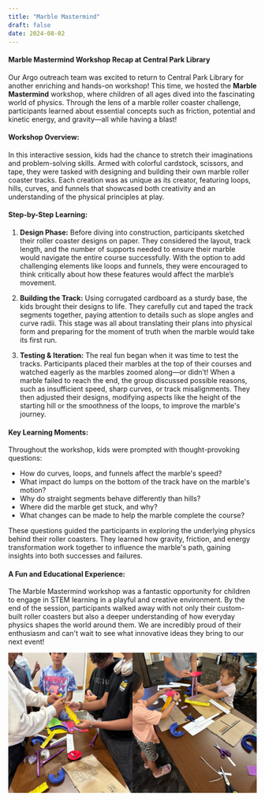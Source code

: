```yaml
---
title: "Marble Mastermind"
draft: false
date: 2024-08-02
---
```


#### Marble Mastermind Workshop Recap at Central Park Library

Our Argo outreach team was excited to return to Central Park Library for another enriching and hands-on workshop! This time, we hosted the **Marble Mastermind** workshop, where children of all ages dived into the fascinating world of physics. Through the lens of a marble roller coaster challenge, participants learned about essential concepts such as friction, potential and kinetic energy, and gravity—all while having a blast!

#### Workshop Overview:

In this interactive session, kids had the chance to stretch their imaginations and problem-solving skills. Armed with colorful cardstock, scissors, and tape, they were tasked with designing and building their own marble roller coaster tracks. Each creation was as unique as its creator, featuring loops, hills, curves, and funnels that showcased both creativity and an understanding of the physical principles at play.

#### Step-by-Step Learning:

1. **Design Phase:** Before diving into construction, participants sketched their roller coaster designs on paper. They considered the layout, track length, and the number of supports needed to ensure their marble would navigate the entire course successfully. With the option to add challenging elements like loops and funnels, they were encouraged to think critically about how these features would affect the marble’s movement.

2. **Building the Track:** Using corrugated cardboard as a sturdy base, the kids brought their designs to life. They carefully cut and taped the track segments together, paying attention to details such as slope angles and curve radii. This stage was all about translating their plans into physical form and preparing for the moment of truth when the marble would take its first run.

3. **Testing & Iteration:** The real fun began when it was time to test the tracks. Participants placed their marbles at the top of their courses and watched eagerly as the marbles zoomed along—or didn’t! When a marble failed to reach the end, the group discussed possible reasons, such as insufficient speed, sharp curves, or track misalignments. They then adjusted their designs, modifying aspects like the height of the starting hill or the smoothness of the loops, to improve the marble's journey.

#### Key Learning Moments:

Throughout the workshop, kids were prompted with thought-provoking questions:

- How do curves, loops, and funnels affect the marble's speed?
- What impact do lumps on the bottom of the track have on the marble's motion?
- Why do straight segments behave differently than hills?
- Where did the marble get stuck, and why?
- What changes can be made to help the marble complete the course?

These questions guided the participants in exploring the underlying physics behind their roller coasters. They learned how gravity, friction, and energy transformation work together to influence the marble's path, gaining insights into both successes and failures.

#### A Fun and Educational Experience:

The Marble Mastermind workshop was a fantastic opportunity for children to engage in STEM learning in a playful and creative environment. By the end of the session, participants walked away with not only their custom-built roller coasters but also a deeper understanding of how everyday physics shapes the world around them. We are incredibly proud of their enthusiasm and can't wait to see what innovative ideas they bring to our next event!

<img src="gallery/1.png"/>

